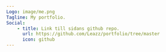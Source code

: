 ```yaml
---
Logo: image/me.png
Tagline: My portfolio.
Social:
    - title: Link till sidans github repo.
      url: https://github.com/Leazz/portfolio/tree/master
      icon: github
---
```

